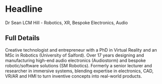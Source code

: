 # Headline

Dr Sean LCM Hill - Robotics, XR, Bespoke Electronics, Audio

## Full Details

Creative technologist and entrepreneur with a PhD in Virtual Reality and an MSc in Robotics (University of Salford). Over 17 years designing and manufacturing high-end audio electronics (Audiostorm) and bespoke robotic/software solutions (SM Robotics). Formerly a senior lecturer and researcher in immersive systems, blending expertise in electronics, CAD, VR/AR and HMI to turn inventive concepts into real-world products.